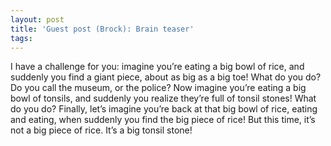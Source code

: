 ```yaml
---
layout: post
title: 'Guest post (Brock): Brain teaser'
tags: 
---
```

I have a challenge for you: imagine you’re eating a big bowl of rice, and suddenly you find a giant piece, about as big as a big toe! What do you do? Do you call the museum, or the police?
Now imagine you’re eating a big bowl of tonsils, and suddenly you realize they’re full of tonsil stones! What do you do?
Finally, let’s imagine you’re back at that big bowl of rice, eating and eating, when suddenly you find the big piece of rice! But this time, it’s not a big piece of rice.
It’s a big tonsil stone!

